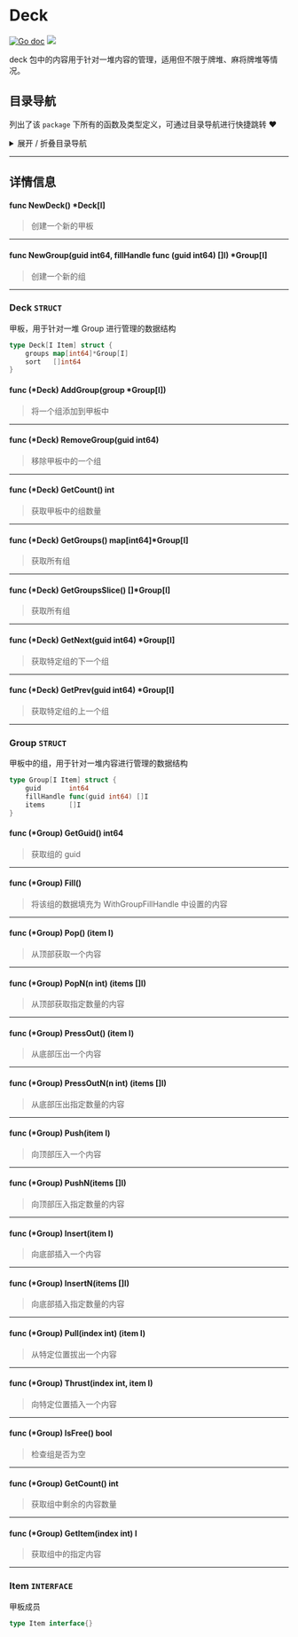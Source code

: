 # Deck

[![Go doc](https://img.shields.io/badge/go.dev-reference-brightgreen?logo=go&logoColor=white&style=flat)](https://pkg.go.dev/github.com/kercylan98/minotaur)
![](https://img.shields.io/badge/Email-kercylan@gmail.com-green.svg?style=flat)

deck 包中的内容用于针对一堆内容的管理，适用但不限于牌堆、麻将牌堆等情况。


## 目录导航
列出了该 `package` 下所有的函数及类型定义，可通过目录导航进行快捷跳转 ❤️
<details>
<summary>展开 / 折叠目录导航</summary>


> 包级函数定义

|函数名称|描述
|:--|:--
|[NewDeck](#NewDeck)|创建一个新的甲板
|[NewGroup](#NewGroup)|创建一个新的组


> 类型定义

|类型|名称|描述
|:--|:--|:--
|`STRUCT`|[Deck](#deck)|甲板，用于针对一堆 Group 进行管理的数据结构
|`STRUCT`|[Group](#group)|甲板中的组，用于针对一堆内容进行管理的数据结构
|`INTERFACE`|[Item](#item)|甲板成员

</details>


***
## 详情信息
#### func NewDeck()  *Deck[I]
<span id="NewDeck"></span>
> 创建一个新的甲板

***
#### func NewGroup(guid int64, fillHandle func (guid int64)  []I)  *Group[I]
<span id="NewGroup"></span>
> 创建一个新的组

***
### Deck `STRUCT`
甲板，用于针对一堆 Group 进行管理的数据结构
```go
type Deck[I Item] struct {
	groups map[int64]*Group[I]
	sort   []int64
}
```
#### func (*Deck) AddGroup(group *Group[I])
> 将一个组添加到甲板中
***
#### func (*Deck) RemoveGroup(guid int64)
> 移除甲板中的一个组
***
#### func (*Deck) GetCount()  int
> 获取甲板中的组数量
***
#### func (*Deck) GetGroups()  map[int64]*Group[I]
> 获取所有组
***
#### func (*Deck) GetGroupsSlice()  []*Group[I]
> 获取所有组
***
#### func (*Deck) GetNext(guid int64)  *Group[I]
> 获取特定组的下一个组
***
#### func (*Deck) GetPrev(guid int64)  *Group[I]
> 获取特定组的上一个组
***
### Group `STRUCT`
甲板中的组，用于针对一堆内容进行管理的数据结构
```go
type Group[I Item] struct {
	guid       int64
	fillHandle func(guid int64) []I
	items      []I
}
```
#### func (*Group) GetGuid()  int64
> 获取组的 guid
***
#### func (*Group) Fill()
> 将该组的数据填充为 WithGroupFillHandle 中设置的内容
***
#### func (*Group) Pop() (item I)
> 从顶部获取一个内容
***
#### func (*Group) PopN(n int) (items []I)
> 从顶部获取指定数量的内容
***
#### func (*Group) PressOut() (item I)
> 从底部压出一个内容
***
#### func (*Group) PressOutN(n int) (items []I)
> 从底部压出指定数量的内容
***
#### func (*Group) Push(item I)
> 向顶部压入一个内容
***
#### func (*Group) PushN(items []I)
> 向顶部压入指定数量的内容
***
#### func (*Group) Insert(item I)
> 向底部插入一个内容
***
#### func (*Group) InsertN(items []I)
> 向底部插入指定数量的内容
***
#### func (*Group) Pull(index int) (item I)
> 从特定位置拔出一个内容
***
#### func (*Group) Thrust(index int, item I)
> 向特定位置插入一个内容
***
#### func (*Group) IsFree()  bool
> 检查组是否为空
***
#### func (*Group) GetCount()  int
> 获取组中剩余的内容数量
***
#### func (*Group) GetItem(index int)  I
> 获取组中的指定内容
***
### Item `INTERFACE`
甲板成员
```go
type Item interface{}
```
